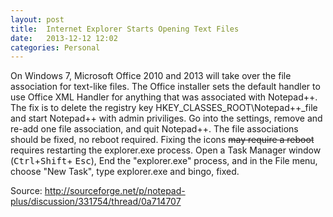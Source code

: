 ```yaml
---
layout: post
title:  Internet Explorer Starts Opening Text Files
date:   2013-12-12 12:02
categories: Personal
---
```


On Windows 7, Microsoft Office 2010 and 2013 will take over the file association for text-like files. 
The Office installer sets the default handler to use Office XML Handler for anything that was associated with
Notepad++. <!--more--> The fix is to delete the registry key HKEY_CLASSES_ROOT\Notepad++_file and start Notepad++
with admin priviliges. Go into the settings, remove and re-add one file association, and quit Notepad++.
The file associations should be fixed, no reboot required. Fixing the icons <del>may require a reboot</del>
requires restarting the explorer.exe process. Open a Task Manager window (<kbd>Ctrl</kbd>+<kbd>Shift</kbd>+
<kbd>Esc</kbd>), End the "explorer.exe" process, and in the File menu, choose "New Task", type explorer.exe and
bingo, fixed.


Source: <http://sourceforge.net/p/notepad-plus/discussion/331754/thread/0a714707>